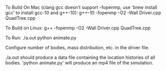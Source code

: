 To Build On Mac (clang gcc doesn't support -fopenmp, use 'brew install gcc' to install gcc-10 and g++-10):
g++-10 -fopenmp -O2 -Wall Driver.cpp QuadTree.cpp

To Build on Linux:
g++ -fopenmp -O2 -Wall Driver.cpp QuadTree.cpp

To Run:
./a.out
python animate.py

Configure number of bodies, mass distribution, etc. in the driver file.

./a.out should produce a data file containing the location histories of all bodies. 'python animate.py' will produce an mp4 file of the simulation.

